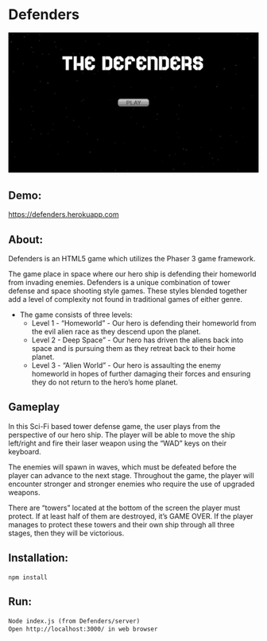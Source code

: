 # Defenders

![Defenders](https://github.com/patrickdicks/Defenders/blob/master/server/public/assets/img/Title.png)

## Demo:
https://defenders.herokuapp.com

## About:
Defenders is an HTML5 game which utilizes the Phaser 3 game framework.

The game place in space where our hero ship is defending their homeworld from invading enemies. 
Defenders is a unique combination of tower defense and space shooting style games. These styles 
blended together add a level of complexity not found in traditional 
games of either genre.

* The game consists of three levels:  
    * Level 1 - “Homeworld” - Our hero is defending their homeworld from the evil alien race as 
    they descend upon the planet.  
    * Level 2 - Deep Space” - Our hero has driven the aliens back into space and is pursuing them 
    as they retreat back to their home planet.  
    * Level 3 - “Alien World” - Our hero is assaulting the enemy homeworld in hopes of further 
    damaging their forces and ensuring they do not return to the hero’s home planet.

## Gameplay
In this Sci-Fi based tower defense game, the user plays from the perspective of our hero ship. 
The player will be able to move the ship left/right and fire their laser weapon using the “WAD” 
keys on their keyboard.

The enemies will spawn in waves, which must be defeated before the player can advance to the next 
stage. Throughout the game, the player will encounter stronger and stronger enemies who require 
the use of upgraded weapons.

There are “towers” located at the bottom of the screen the player must protect. If at least half of 
them are destroyed, it’s GAME OVER. If the player manages to protect these towers and their own ship 
through all three stages, then they will be victorious.

## Installation:
```
npm install
```

## Run:
```
Node index.js (from Defenders/server)
Open http://localhost:3000/ in web browser
```
